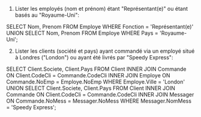 1. Lister les employés (nom et prénom) étant "Représentant(e)" ou étant basés au "Royaume-Uni":

SELECT Nom, Prenom
FROM Employe
WHERE Fonction = 'Représentant(e)'
UNION
SELECT Nom, Prenom
FROM Employe
WHERE Pays = 'Royaume-Uni';

2. Lister les clients (société et pays) ayant commandé via un employé situé à Londres ("London") ou ayant été livrés par "Speedy Express":

SELECT Client.Societe, Client.Pays
FROM Client
INNER JOIN Commande ON Client.CodeCli = Commande.CodeCli
INNER JOIN Employe ON Commande.NoEmp = Employe.NoEmp
WHERE Employe.Ville = 'London'
UNION
SELECT Client.Societe, Client.Pays
FROM Client
INNER JOIN Commande ON Client.CodeCli = Commande.CodeCli
INNER JOIN Messager ON Commande.NoMess = Messager.NoMess
WHERE Messager.NomMess = 'Speedy Express';